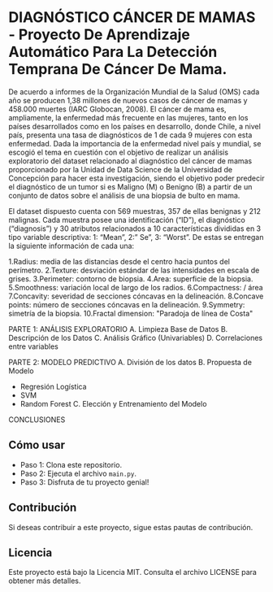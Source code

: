 # DIAGNÓSTICO CÁNCER DE MAMAS - Proyecto De Aprendizaje Automático Para La Detección Temprana De Cáncer De Mama.

De acuerdo a informes de la Organización Mundial de la Salud (OMS) cada año se producen 1,38 millones de nuevos casos de cáncer de mamas y 458.000 muertes (IARC Globocan, 2008). El cáncer de mama es, ampliamente, la enfermedad más frecuente en las mujeres, tanto en los países desarrollados como en los países en desarrollo, donde Chile, a nivel país, presenta una tasa de diagnósticos de 1 de cada 9 mujeres con esta enfermedad. 
Dada la importancia de la enfermedad nivel país y mundial, se escogió el tema en cuestión con el objetivo de realizar un análisis exploratorio del dataset relacionado al diagnóstico del cáncer de mamas proporcionado por la Unidad de Data Science de la Universidad de Concepción para hacer esta investigación, siendo el objetivo poder predecir el diagnóstico de un tumor si es Maligno (M) o Benigno (B) a partir de un conjunto de datos sobre el análisis de una biopsia de bulto en mama. 

El dataset dispuesto cuenta con 569 muestras, 357 de ellas benignas y 212 malignas.
Cada muestra posee una identificación (“ID”), el diagnóstico (“diagnosis”) y 30 atributos relacionados a 10 características divididas en 3 tipo variable descriptiva:
1: “Mean”, 2:” Se”, 3: “Worst”. De estas se entregan la siguiente información de cada una:


1.Radius: media de las distancias desde el centro hacia puntos del perímetro.
2.Texture: desviación estándar de las intensidades en escala de grises.
3.Perimeter: contorno de biopsia.
4.Area: superficie de la biopsia.
5.Smoothness: variación local de largo de los radios.
6.Compactness:  / área 
7.Concavity: severidad de secciones cóncavas en la delineación.
8.Concave points: número de secciones cóncavas en la delineación.
9.Symmetry: simetría de la biopsia. 
10.Fractal dimension: "Paradoja de línea de Costa" 

PARTE 1: ANÁLISIS EXPLORATORIO
A.	Limpieza Base de Datos
B.	Descripción de los Datos
C.	Análisis Gráfico (Univariables)
D.	Correlaciones entre variables

PARTE 2: MODELO PREDICTIVO
A.	División de los datos
B.	Propuesta de Modelo
  - Regresión Logística
  - SVM
  - Random Forest
C.	Elección y Entrenamiento del Modelo

CONCLUSIONES





## Cómo usar

- Paso 1: Clona este repositorio.
- Paso 2: Ejecuta el archivo `main.py`.
- Paso 3: Disfruta de tu proyecto genial!

## Contribución

Si deseas contribuir a este proyecto, sigue estas pautas de contribución.

## Licencia

Este proyecto está bajo la Licencia MIT. Consulta el archivo LICENSE para obtener más detalles.
